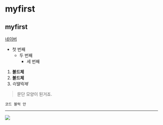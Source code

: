 # myfirst
## myfirst

[네이버](https://naver.com)

- 첫 번째
  - 두 번째
    - 세 번째
    
1. **볼드체**
2. __볼드체__
3. *이탤릭체*

>문단 모양이 된거죠.
>

```
코드 블럭 안
```
* * *

<img width="" height="" src="./png/말티즈.png"></img>
